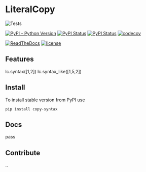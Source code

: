 # LiteralCopy

![Tests](https://github.com/cemde/LiteralCopy/actions/workflows/tests.yml/badge.svg)

[![PyPI - Python Version](https://img.shields.io/pypi/pyversions/copy-syntax)](https://pypi.org/project/copy-syntax/)
[![PyPI Status](https://badge.fury.io/py/copy-syntax.svg)](https://badge.fury.io/py/copy-syntax)
[![PyPI Status](https://pepy.tech/badge/copy-syntax)](https://pepy.tech/project/copy-syntax)
[![codecov](https://codecov.io/gh/cemde/copy-syntax/branch/main/graph/badge.svg)](https://codecov.io/gh/cemde/copy-syntax)

[![ReadTheDocs](https://readthedocs.org/projects/copysyntax/badge/?version=stable)](https://copysyntax.readthedocs.io/en/stable/)
[![license](https://img.shields.io/badge/License-GNU%2GPL%23-blue.svg)](https://github.com/cemde/copy-syntax/blob/master/LICENSE)

## Features

lc.syntax([1,2])
lc.syntax_like([1,5,2])

## Install

To install stable version from PyPI use

```
pip install copy-syntax
```

## Docs

pass

## Contribute

..

